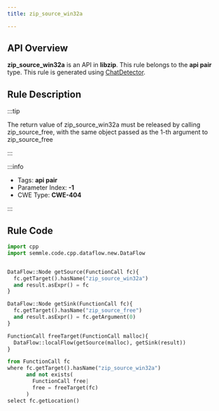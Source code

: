 ```yaml
---
title: zip_source_win32a

---
```



## API Overview
**zip_source_win32a** is an API in **libzip**. This rule belongs to the **api pair** type. This rule is generated using [ChatDetector](../../tools/ChatDetector).
## Rule Description

:::tip

The return value of zip_source_win32a must be released by calling zip_source_free, with the same object passed as the 1-th argument to zip_source_free

:::

:::info

- Tags: **api pair**
- Parameter Index: **-1**
- CWE Type: **CWE-404**

:::

## Rule Code
```python
import cpp
import semmle.code.cpp.dataflow.new.DataFlow


DataFlow::Node getSource(FunctionCall fc){
  fc.getTarget().hasName("zip_source_win32a")
  and result.asExpr() = fc
}

DataFlow::Node getSink(FunctionCall fc){
  fc.getTarget().hasName("zip_source_free")
  and result.asExpr() = fc.getArgument(0)
}

FunctionCall freeTarget(FunctionCall malloc){
  DataFlow::localFlow(getSource(malloc), getSink(result))
}

from FunctionCall fc
where fc.getTarget().hasName("zip_source_win32a")
      and not exists(
        FunctionCall free| 
        free = freeTarget(fc)
      )
select fc.getLocation()

```